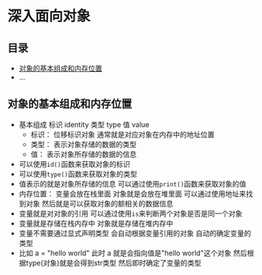 # 深入面向对象
## 目录
* [对象的基本组成和内存位置](#对象的基本组成和内存位置)
* ...
## 对象的基本组成和内存位置
*  基本组成 标识 identity 类型 type 值 value
    * 标识： 位移标识对象 通常就是对应对象在内存中的地址位置
    * 类型： 表示对象存储的数据的类型
    * 值： 表示对象所存储的数据的信息
* 可以使用`id()`函数来获取对象的标识
* 可以使用`type()`函数来获取对象的类型
* 值表示的就是对象所存储的信息 可以通过使用`print()`函数来获取对象的值
* 内存位置： 变量会放在栈里面 对象就是会放在堆里面 可以通过使用地址来找到对象 然后就是可以获取对象的额相关的数据信息
* 变量就是对对象的引用 可以通过使用`is`来判断两个对象是否是同一个对象
* 变量就是存储在栈内存中 对象就是存储在堆内存中
* 变量不需要通过显式声明类型 会自动根据变量引用的对象 自动的确定变量的类型
* 比如 a = "hello world" 此时 a 就是会指向值是"hello world"这个对象 然后根据type(对象)就是会得到str类型 然后即时确定了变量的类型